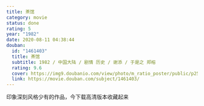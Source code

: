 ```yaml
---
title: 茶馆
category: movie
status: done
rating: 5
year: "1982"
date: 2020-08-11 04:38:44
douban:
  id: "1461403"
  title: 茶馆
  subtitle: 1982 / 中国大陆 / 剧情 历史 / 谢添 / 于是之 郑榕
  rating: 9.6
  cover: https://img9.doubanio.com/view/photo/m_ratio_poster/public/p2528965424.jpg
  link: https://movie.douban.com/subject/1461403/
---
```


印象深刻风格少有的作品，今下载高清版本收藏起来
